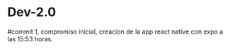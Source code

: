 # Dev-2.0
#commit 1, compromiso inicial, creacion de la app react native con expo a las 15:53 horas.
